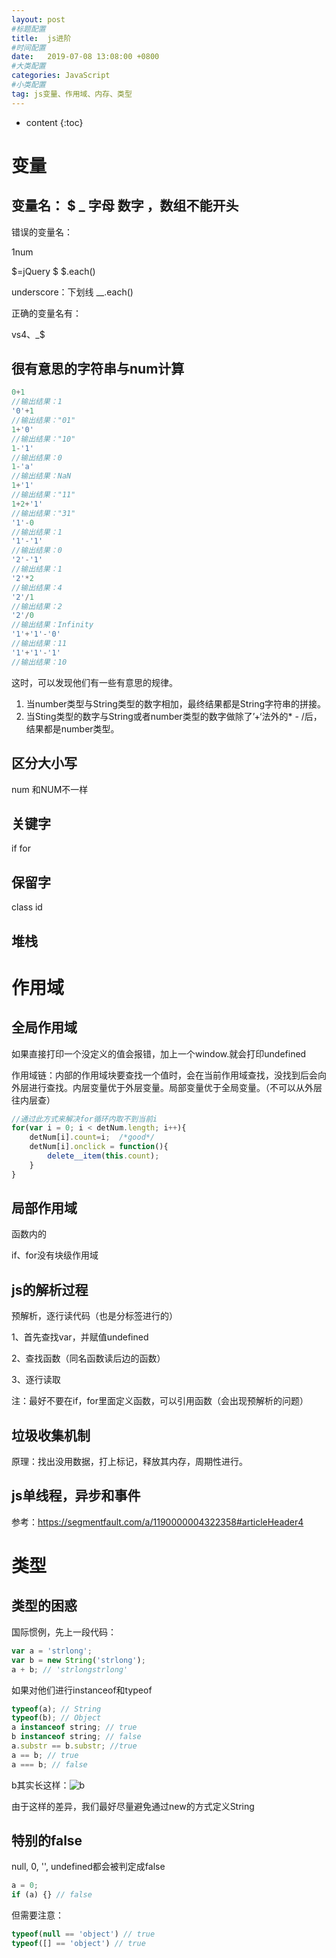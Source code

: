 ```yaml
---
layout: post
#标题配置
title:  js进阶
#时间配置
date:   2019-07-08 13:08:00 +0800
#大类配置
categories: JavaScript
#小类配置
tag: js变量、作用域、内存、类型
---
```


* content
{:toc}

变量
======================

变量名： $ _ 字母 数字 ，数组不能开头
---------------------

错误的变量名：

1num

$=jQuery  $ $.each()

underscore：下划线 __.each()

正确的变量名有：

vs4、_$

很有意思的字符串与num计算
-----------

```js
0+1
//输出结果：1
'0'+1
//输出结果："01"
1+'0'
//输出结果："10"
1-'1'
//输出结果：0
1-'a'
//输出结果：NaN
1+'1'
//输出结果："11"
1+2+'1'
//输出结果："31"
'1'-0
//输出结果：1
'1'-'1'
//输出结果：0
'2'-'1'
//输出结果：1
'2'*2
//输出结果：4
'2'/1
//输出结果：2
'2'/0
//输出结果：Infinity
'1'+'1'-'0'
//输出结果：11
'1'+'1'-'1'
//输出结果：10
```

这时，可以发现他们有一些有意思的规律。
1. 当number类型与String类型的数字相加，最终结果都是String字符串的拼接。
2. 当Sting类型的数字与String或者number类型的数字做除了’+‘法外的* - /后，结果都是number类型。

区分大小写
-----------------

num 和NUM不一样

关键字
------------

if for 

保留字
-----------------

class id 

堆栈
----------------

作用域
=============

全局作用域
-----------------

如果直接打印一个没定义的值会报错，加上一个window.就会打印undefined

作用域链：内部的作用域块要查找一个值时，会在当前作用域查找，没找到后会向外层进行查找。内层变量优于外层变量。局部变量优于全局变量。（不可以从外层往内层查）

```js
//通过此方式来解决for循环内取不到当前i
for(var i = 0; i < detNum.length; i++){
    detNum[i].count=i;  /*good*/
    detNum[i].onclick = function(){
        delete__item(this.count);
    }
}
```

局部作用域
-------------

函数内的

if、for没有块级作用域

js的解析过程
--------------

预解析，逐行读代码（也是分标签进行的）

1、首先查找var，并赋值undefined

2、查找函数（同名函数读后边的函数）

3、逐行读取

注：最好不要在if，for里面定义函数，可以引用函数（会出现预解析的问题）

垃圾收集机制
-----------------

原理：找出没用数据，打上标记，释放其内存，周期性进行。

js单线程，异步和事件
-----------

参考：https://segmentfault.com/a/1190000004322358#articleHeader4

类型
======

类型的困惑
-----
国际惯例，先上一段代码：
```js
var a = 'strlong';
var b = new String('strlong');
a + b; // 'strlongstrlong'
```
如果对他们进行instanceof和typeof

```js
typeof(a); // String
typeof(b); // Object
a instanceof string; // true
b instanceof string; // false
a.substr == b.substr; //true
a == b; // true
a === b; // false
```
b其实长这样：![b](https://cdn.weipaitang.com/static/20200110d9e75208-a194-5208a194-372e-dc48007b0baf-W730H390)

由于这样的差异，我们最好尽量避免通过new的方式定义String

特别的false
------

null, 0, '', undefined都会被判定成false
```js
a = 0; 
if (a) {} // false

```
但需要注意：
```js
typeof(null == 'object') // true
typeof([] == 'object') // true
```





